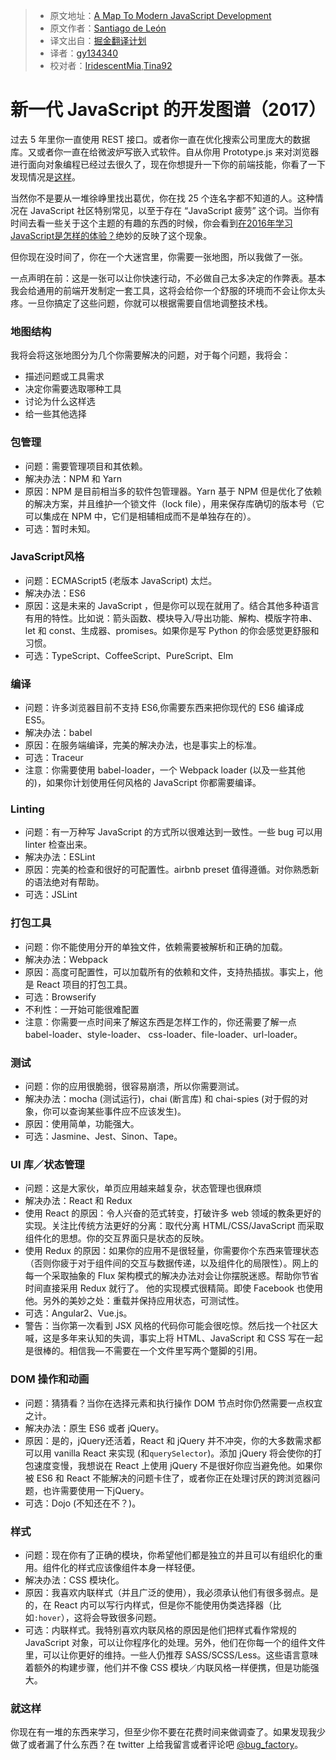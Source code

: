 > * 原文地址：[A Map To Modern JavaScript Development](https://hackernoon.com/a-map-to-modern-javascript-development-2017-16d9eb86309c#.5veb58lh7)
> * 原文作者：[Santiago de León](https://hackernoon.com/@sdeleon28?source=post_header_lockup)
> * 译文出自：[掘金翻译计划](https://github.com/xitu/gold-miner)
> * 译者：[gy134340](https://github.com/gy134340)
> * 校对者：[IridescentMia](https://github.com/IridescentMia),[Tina92](https://github.com/Tina92)

# 新一代 JavaScript 的开发图谱（2017）

过去 5 年里你一直使用 REST 接口。或者你一直在优化搜索公司里庞大的数据库。又或者你一直在给微波炉写嵌入式软件。自从你用 Prototype.js 来对浏览器进行面向对象编程已经过去很久了，现在你想提升一下你的前端技能，你看了一下发现情况是[这样](https://thefullfool.files.wordpress.com/2010/09/wheres-waldo1.jpg)。

当然你不是要从一堆徐峥里找出葛优，你在找 25 个连名字都不知道的人。这种情况在 JavaScript 社区特别常见，以至于存在 “JavaScript 疲劳” 这个词。当你有时间去看一些关于这个主题的有趣的东西的时候，你会看到[在2016年学习JavaScript是怎样的体验？](https://hackernoon.com/how-it-feels-to-learn-javascript-in-2016-d3a717dd577f#.c7g9ng4e7)绝妙的反映了这个现象。

但你现在没时间了，你在一个大迷宫里，你需要一张地图，所以我做了一张。

一点声明在前：这是一张可以让你快速行动，不必做自己太多决定的作弊表。基本我会给通用的前端开发制定一套工具，这将会给你一个舒服的环境而不会让你太头疼。一旦你搞定了这些问题，你就可以根据需要自信地调整技术栈。

### 地图结构 

我将会将这张地图分为几个你需要解决的问题，对于每个问题，我将会：

* 描述问题或工具需求
* 决定你需要选取哪种工具
* 讨论为什么这样选
* 给一些其他选择

### 包管理

* 问题：需要管理项目和其依赖。
* 解决办法：NPM 和 Yarn
* 原因：NPM 是目前相当多的软件包管理器。Yarn 基于 NPM 但是优化了依赖的解决方案，并且维护一个锁文件（lock file），用来保存库确切的版本号（它可以集成在 NPM 中，它们是相辅相成而不是单独存在的）。
* 可选：暂时未知。

### JavaScript风格

* 问题：ECMAScript5 (老版本 JavaScript) 太烂。
* 解决办法：ES6
* 原因：这是未来的 JavaScript ，但是你可以现在就用了。结合其他多种语言有用的特性。比如说：箭头函数、模块导入/导出功能、解构、模版字符串、let 和 const、生成器、promises。如果你是写 Python 的你会感觉更舒服和习惯。
* 可选：TypeScript、CoffeeScript、PureScript、Elm

### 编译

* 问题：许多浏览器目前不支持 ES6,你需要东西来把你现代的 ES6 编译成 ES5。
* 解决办法：babel
* 原因：在服务端编译，完美的解决办法，也是事实上的标准。
* 可选：Traceur
* 注意：你需要使用 babel-loader，一个 Webpack loader (以及一些其他的)，如果你计划使用任何风格的 JavaScript 你都需要编译。

### Linting

* 问题：有一万种写 JavaScript 的方式所以很难达到一致性。一些 bug 可以用 linter 检查出来。
* 解决办法：ESLint
* 原因：完美的检查和很好的可配置性。airbnb preset 值得遵循。对你熟悉新的语法绝对有帮助。
* 可选：JSLint

### 打包工具

* 问题：你不能使用分开的单独文件，依赖需要被解析和正确的加载。
* 解决办法：Webpack
* 原因：高度可配置性，可以加载所有的依赖和文件，支持热插拔。事实上，他是 React 项目的打包工具。
* 可选：Browserify
* 不利性：一开始可能很难配置
* 注意：你需要一点时间来了解这东西是怎样工作的，你还需要了解一点 babel-loader、style-loader、 css-loader、file-loader、url-loader。

### 测试

* 问题：你的应用很脆弱，很容易崩溃，所以你需要测试。
* 解决办法：mocha (测试运行)，chai (断言库) 和 chai-spies (对于假的对象，你可以查询某些事件应不应该发生)。
* 原因：使用简单，功能强大。
* 可选：Jasmine、Jest、Sinon、Tape。

### UI 库／状态管理

* 问题：这是大家伙，单页应用越来越复杂，状态管理也很麻烦
* 解决办法：React 和 Redux
* 使用 React 的原因：令人兴奋的范式转变，打破许多 web 领域的教条更好的实现。关注比传统方法更好的分离：取代分离 HTML/CSS/JavaScript 而采取组件化的思想。你的交互界面只是状态的反映。
* 使用 Redux 的原因：如果你的应用不是很轻量，你需要你个东西来管理状态 （否则你疲于对于组件间的交互与数据传递，以及组件化的局限性）。网上的每一个采取抽象的 Flux 架构模式的解决办法对会让你摆脱迷惑。帮助你节省时间直接采用 Redux 就行了。 他的实现模式很精简。即使 Facebook 也使用他。另外的美妙之处：重载并保持应用状态，可测试性。
* 可选：Angular2、Vue.js。
* 警告：当你第一次看到 JSX 风格的代码你可能会很吃惊。然后找一个社区大喊，这是多年来认知的失调，事实上将 HTML、JavaScript 和 CSS 写在一起是很棒的。相信我— 不需要在一个文件里写两个蹩脚的引用。

### DOM 操作和动画

* 问题：猜猜看？当你在选择元素和执行操作 DOM 节点时你仍然需要一点权宜之计。
* 解决办法：原生 ES6 或者 jQuery。
* 原因：是的，jQuery还活着，React 和 jQuery 并不冲突，你的大多数需求都可以用 vanilla React 来实现 (和`querySelector`)。添加 jQuery 将会使你的打包速度变慢，我想说在 React 上使用 jQuery 不是很好你应当避免他。如果你被 ES6 和 React 不能解决的问题卡住了，或者你正在处理讨厌的跨浏览器问题，也许需要使用一下jQuery。
* 可选：Dojo (不知还在不？)。

### 样式

* 问题：现在你有了正确的模块，你希望他们都是独立的并且可以有组织化的重用。组件化的样式应该像组件本身一样轻便。
* 解决办法：CSS 模块化。
* 原因：我喜欢内联样式（并且广泛的使用），我必须承认他们有很多弱点。是的，在 React 内可以写行内样式，但是你不能使用伪类选择器（比如`:hover`），这将会导致很多问题。
* 可选：内联样式。我特别喜欢内联风格的原因是他们把样式看作常规的 JavaScript 对象，可以让你程序化的处理。另外，他们在你每一个的组件文件里，可以让你更好的维持。一些人仍推荐 SASS/SCSS/Less。这些语言意味着额外的构建步骤，他们并不像 CSS 模块／内联风格一样便携，但是功能强大。

### 就这样

你现在有一堆的东西来学习，但至少你不要在花费时间来做调查了。如果发现我少做了或者漏了什么东西？在 twitter 上给我留言或者评论吧 [@bug_factory](http://twitter.com/bug_factory)。
